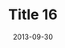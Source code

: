 ---
layout: posts
title: "Title 16"
img: "https://image.tmdb.org/t/p/w185/kPRb1mbVHGop0egQ7153y0lhzGL.jpg"
date: 2013-09-30
genre: "Comedy"
categories: Movies
tags: bollywood, shah ruch khan
published: true 
---
